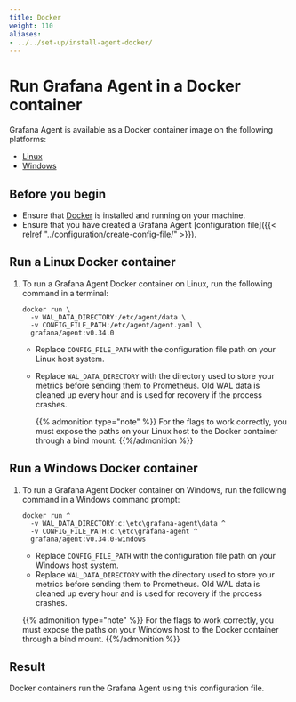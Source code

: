 ```yaml
---
title: Docker
weight: 110
aliases:
- ../../set-up/install-agent-docker/
---
```


# Run Grafana Agent in a Docker container

Grafana Agent is available as a Docker container image on the following platforms:

* [Linux][]
* [Windows][]

[Linux]: #run-a-linux-docker-container
[Windows]: #run-a-windows-docker-container

## Before you begin

 - Ensure that [Docker][] is installed and running on your machine.
 - Ensure that you have created a Grafana Agent [configuration file]({{< relref "../configuration/create-config-file/" >}}).

[Docker]: https://docker.io
## Run a Linux Docker container

1. To run a Grafana Agent Docker container on Linux, run the following command in a terminal:

   ```
   docker run \
     -v WAL_DATA_DIRECTORY:/etc/agent/data \
     -v CONFIG_FILE_PATH:/etc/agent/agent.yaml \
     grafana/agent:v0.34.0
   ```
   
   - Replace `CONFIG_FILE_PATH` with the configuration file path on your Linux host system.
   - Replace `WAL_DATA_DIRECTORY` with the directory used to store your metrics before sending them to Prometheus. Old WAL data is cleaned up every hour and is used for recovery if the process crashes.

     {{% admonition type="note" %}}
     For the flags to work correctly, you must expose the paths on your Linux host to the Docker container through a bind mount.
     {{%/admonition %}}

## Run a Windows Docker container

1. To run a Grafana Agent Docker container on Windows, run the following command in a Windows command prompt:

   ```
   docker run ^
     -v WAL_DATA_DIRECTORY:c:\etc\grafana-agent\data ^
     -v CONFIG_FILE_PATH:c:\etc\grafana-agent ^
     grafana/agent:v0.34.0-windows
   ```

   - Replace `CONFIG_FILE_PATH` with the configuration file path on your Windows host system.
   - Replace `WAL_DATA_DIRECTORY` with the directory used to store your metrics before sending them to Prometheus. Old WAL data is cleaned up every hour and is used for recovery if the process crashes.

   {{% admonition type="note" %}}
   For the flags to work correctly, you must expose the paths on your Windows host to the Docker container through a bind mount. 
   {{%/admonition %}}

## Result

Docker containers run the Grafana Agent using this configuration file.

